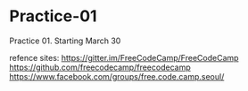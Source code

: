 # Practice-01
Practice 01. Starting March 30

refence sites: https://gitter.im/FreeCodeCamp/FreeCodeCamp
https://github.com/freecodecamp/freecodecamp
https://www.facebook.com/groups/free.code.camp.seoul/
